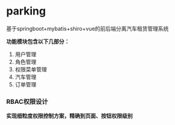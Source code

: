 # parking  
基于springboot+mybatis+shiro+vue的前后端分离汽车租赁管理系统

**功能模块包含以下几部分：**
1. 用户管理
2. 角色管理
3. 权限菜单管理
4. 汽车管理
5. 订单管理

### RBAC权限设计
**实现细粒度权限控制方案，精确到页面、按钮权限级别**
